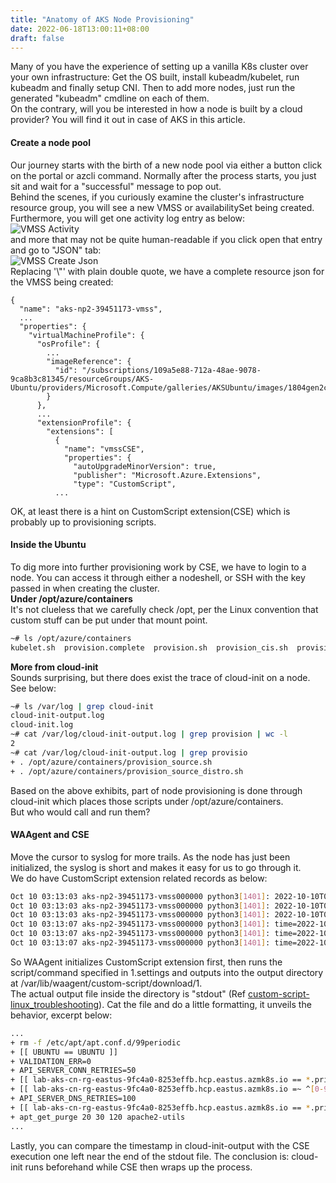 ```yaml
---
title: "Anatomy of AKS Node Provisioning"
date: 2022-06-18T13:00:11+08:00
draft: false
---
```

Many of you have the experience of setting up a vanilla K8s cluster over your own infrastructure: Get the OS built, install kubeadm/kubelet, run kubeadm and finally setup CNI. Then to add more nodes, just run the generated "kubeadm" cmdline on each of them.  
On the contrary, will you be interested in how a node is built by a cloud provider? You will find it out in case of AKS in this article.

#### Create a node pool
Our journey starts with the birth of a new node pool via either a button click on the portal or azcli command. Normally after the process starts, you just sit and wait for a "successful" message to pop out.  
Behind the scenes, if you curiously examine the cluster's infrastructure resource group, you will see a new VMSS or availabilitySet being created. Furthermore, you will get one activity log entry as below:  
![VMSS Activity](/img/vmss_activity_create.png)  
and more that may not be quite human-readable if you click open that entry and go to "JSON" tab:  
![VMSS Create Json](/img/vmss_create_json.png)  
Replacing '\\"' with plain double quote, we have a complete resource json for the VMSS being created:
```
{
  "name": "aks-np2-39451173-vmss",
  ...
  "properties": {
    "virtualMachineProfile": {
      "osProfile": {
        ...
        "imageReference": {
          "id": "/subscriptions/109a5e88-712a-48ae-9078-9ca8b3c81345/resourceGroups/AKS-Ubuntu/providers/Microsoft.Compute/galleries/AKSUbuntu/images/1804gen2containerd/versions/2022.06.08"
        }
      },
      ...
      "extensionProfile": {
        "extensions": [
          {
            "name": "vmssCSE",
            "properties": {
              "autoUpgradeMinorVersion": true,
              "publisher": "Microsoft.Azure.Extensions",
              "type": "CustomScript",
          ...
```
OK, at least there is a hint on CustomScript extension(CSE) which is probably up to provisioning scripts.

#### Inside the Ubuntu
To dig more into further provisioning work by CSE, we have to login to a node. You can access it through either a nodeshell, or SSH with the key passed in when creating the cluster.  
**Under /opt/azure/containers**  
It's not clueless that we carefully check /opt, per the Linux convention that custom stuff can be put under that mount point.  
```bash
~# ls /opt/azure/containers
kubelet.sh  provision.complete  provision.sh  provision_cis.sh  provision_configs.sh  provision_installs.sh  provision_installs_distro.sh  provision_source.sh  provision_source_distro.sh  provision_start.sh
```

**More from cloud-init**  
Sounds surprising, but there does exist the trace of cloud-init on a node. See below:
```bash
~# ls /var/log | grep cloud-init
cloud-init-output.log
cloud-init.log
~# cat /var/log/cloud-init-output.log | grep provision | wc -l
2
~# cat /var/log/cloud-init-output.log | grep provisio
+ . /opt/azure/containers/provision_source.sh
+ . /opt/azure/containers/provision_source_distro.sh
```
Based on the above exhibits, part of node provisioning is done through cloud-init which places those scripts under /opt/azure/containers.  
But who would call and run them?

#### WAAgent and CSE
Move the cursor to syslog for more trails. As the node has just been initialized, the syslog is short and makes it easy for us to go through it.  
We do have CustomScript extension related records as below:  
```bash
Oct 10 03:13:03 aks-np2-39451173-vmss000000 python3[1401]: 2022-10-10T03:13:03.952233Z INFO ExtHandler [Microsoft.Azure.Extensions.CustomScript-2.1.7] Initializing extension Microsoft.Azure.Extensions.CustomScript-2.1.7
Oct 10 03:13:03 aks-np2-39451173-vmss000000 python3[1401]: 2022-10-10T03:13:03.953538Z INFO ExtHandler ExtHandler [CGI] Created /lib/systemd/system/azure-vmextensions-Microsoft.Azure.Extensions.CustomScript_2.1.7.slice
Oct 10 03:13:03 aks-np2-39451173-vmss000000 python3[1401]: 2022-10-10T03:13:03.954019Z INFO ExtHandler [Microsoft.Azure.Extensions.CustomScript-2.1.7] Update settings file: 1.settings
Oct 10 03:13:07 aks-np2-39451173-vmss000000 python3[1401]: time=2022-10-10T03:13:06Z version=v2.1.6/git@ad1546c-dirty operation=enable seq=1 event="creating output directory" path=/var/lib/waagent/custom-script/download/1
Oct 10 03:13:07 aks-np2-39451173-vmss000000 python3[1401]: time=2022-10-10T03:13:06Z version=v2.1.6/git@ad1546c-dirty operation=enable seq=1 event="executing command" output=/var/lib/waagent/custom-script/download/1
Oct 10 03:13:07 aks-np2-39451173-vmss000000 python3[1401]: time=2022-10-10T03:13:06Z version=v2.1.6/git@ad1546c-dirty operation=enable seq=1 event="executing protected commandToExecute" output=/var/lib/waagent/custom-script/download/1
```

So WAAgent initializes CustomScript extension first, then runs the script/command specified in 1.settings and outputs into the output directory at /var/lib/waagent/custom-script/download/1.  
The actual output file inside the directory is "stdout" (Ref [custom-script-linux_troubleshooting](https://docs.microsoft.com/en-us/azure/virtual-machines/extensions/custom-script-linux#troubleshooting)). Cat the file and do a little formatting, it unveils the behavior, excerpt below:
```bash
...
+ rm -f /etc/apt/apt.conf.d/99periodic
+ [[ UBUNTU == UBUNTU ]]
+ VALIDATION_ERR=0
+ API_SERVER_CONN_RETRIES=50
+ [[ lab-aks-cn-rg-eastus-9fc4a0-8253effb.hcp.eastus.azmk8s.io == *.privatelink.* ]]
+ [[ lab-aks-cn-rg-eastus-9fc4a0-8253effb.hcp.eastus.azmk8s.io =~ ^[0-9]+\\.[0-9]+\\.[0-9]+\\.[0-9]+$ ]]
+ API_SERVER_DNS_RETRIES=100
+ [[ lab-aks-cn-rg-eastus-9fc4a0-8253effb.hcp.eastus.azmk8s.io == *.privatelink.* ]]
+ apt_get_purge 20 30 120 apache2-utils
...
```
Lastly, you can compare the timestamp in cloud-init-output with the CSE execution one left near the end of the stdout file. The conclusion is: cloud-init runs beforehand while CSE then wraps up the process.
